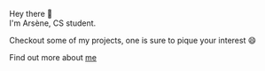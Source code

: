 Hey there 👋  
I'm Arsène, CS student.   

Checkout some of my projects, one is sure to pique your interest :smile:

Find out more about [me](https://arskan17.github.io/Profile-Blog/)
